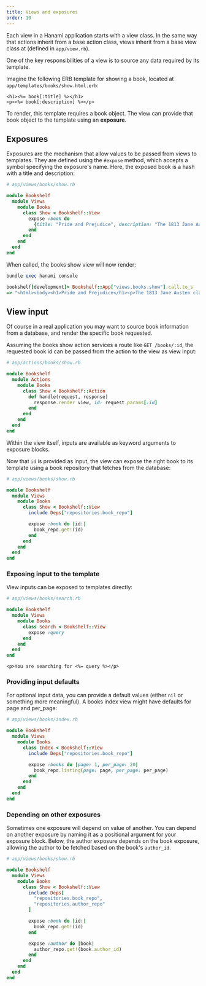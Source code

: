 ```yaml
---
title: Views and exposures
order: 10
---
```


Each view in a Hanami application starts with a view class. In the same way that actions inherit from a base action class, views inherit from a base view class at (defined in `app/view.rb`).

One of the key responsibilities of a view is to source any data required by its template.

Imagine the following ERB template for showing a book, located at `app/templates/books/show.html.erb`:

```text
<h1><%= book[:title] %></h1>
<p><%= book[:description] %></p>
```

To render, this template requires a book object. The view can provide that book object to the template using an __exposure__.


## Exposures

Exposures are the mechanism that allow values to be passed from views to templates. They are defined using the `#expose` method, which accepts a symbol specifying the exposure's name. Here, the exposed book is a hash with a title and description:

```ruby
# app/views/books/show.rb

module Bookshelf
  module Views
    module Books
      class Show < Bookshelf::View
        expose :book do
          {title: "Pride and Prejudice", description: "The 1813 Jane Austen classic."}
        end
      end
    end
  end
end
```

When called, the books show view will now render:

```ruby
bundle exec hanami console

bookshelf[development]> Bookshelf::App["views.books.show"].call.to_s
=> "<html><body><h1>Pride and Prejudice</h1><p>The 1813 Jane Austen classic.</p></body></html>"
```

## View input

Of course in a real application you may want to source book information from a database, and render the specific book requested.

Assuming the books show action services a route like `GET /books/:id`, the requested book id can be passed from the action to the view as view input:

```ruby
# app/actions/books/show.rb

module Bookshelf
  module Actions
    module Books
      class Show < Bookshelf::Action
        def handle(request, response)
          response.render view, id: request.params[:id]
        end
      end
    end
  end
end
```

Within the view itself, inputs are available as keyword arguments to exposure blocks.

Now that `id` is provided as input, the view can expose the right book to its template using a book repository that fetches from the database:

```ruby
# app/views/books/show.rb

module Bookshelf
  module Views
    module Books
      class Show < Bookshelf::View
        include Deps["repositories.book_repo"]

        expose :book do |id:|
          book_repo.get!(id)
        end
      end
    end
  end
end
```

### Exposing input to the template

View inputs can be exposed to templates directly:

```ruby
# app/views/books/search.rb

module Bookshelf
  module Views
    module Books
      class Search < Bookshelf::View
        expose :query
      end
    end
  end
end
```

```text
<p>You are searching for <%= query %></p>
```




### Providing input defaults

For optional input data, you can provide a default values (either `nil` or something more meaningful). A books index view might have defaults for page and per_page:


```ruby
# app/views/books/index.rb

module Bookshelf
  module Views
    module Books
      class Index < Bookshelf::View
        include Deps["repositories.book_repo"]

        expose :books do |page: 1, per_page: 20|
          book_repo.listing(page: page, per_page: per_page)
        end
      end
    end
  end
end
```

### Depending on other exposures

Sometimes one exposure will depend on value of another. You can depend on another exposure by naming it as a positional argument for your exposure block. Below, the author exposure depends on the book exposure, allowing the author to be fetched based on the book's `author_id`.

```ruby
# app/views/books/show.rb

module Bookshelf
  module Views
    module Books
      class Show < Bookshelf::View
        include Deps[
          "repositories.book_repo",
          "repositories.author_repo"
        ]

        expose :book do |id:|
          book_repo.get!(id)
        end

        expose :author do |book|
          author_repo.get!(book.author_id)
        end
      end
    end
  end
end
```
